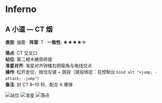 # Inferno

## A 小道 — CT 烟
**类型**: 烟雾  ·  **阵营**: T  ·  **一致性**: ★★★★☆

**落点**: CT 交叉口  
**站位**: 第二根木桶旁砖缝  
**准星对齐**: 准星对齐钟楼右侧窗角与电线交点  
**操作**: 松开走位，按住左键 + 跳投（跳投绑定：在控制台 `bind alt "+jump; -attack; -jump"`）  
**备注**: 封 CT 8–10 秒，配合 A 爆弹

![站位](https://example.com/inferno_ct_smoke_pos.jpg)
![准星](https://example.com/inferno_ct_smoke_aim.jpg)
![落点](https://example.com/inferno_ct_smoke_land.jpg)
